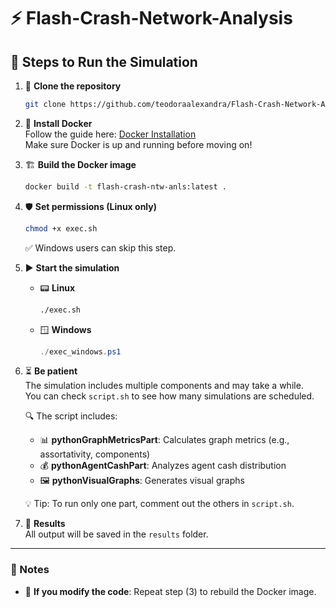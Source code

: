 # ⚡ Flash-Crash-Network-Analysis

## 🚀 Steps to Run the Simulation

1. 🧬 **Clone the repository**
   ```bash
   git clone https://github.com/teodoraalexandra/Flash-Crash-Network-Analysis.git
   ```

2. 🐳 **Install Docker**  
   Follow the guide here: [Docker Installation](https://docs.docker.com/engine/install/)  
   Make sure Docker is up and running before moving on!

3. 🏗️ **Build the Docker image**
   ```bash
   docker build -t flash-crash-ntw-anls:latest .
   ```

4. 🛡️ **Set permissions (Linux only)**
   ```bash
   chmod +x exec.sh
   ```  
   ✅ Windows users can skip this step.

5. ▶️ **Start the simulation**
   - 📟 **Linux**
     ```bash
     ./exec.sh
     ```  
   - 🪟 **Windows**
     ```powershell
     ./exec_windows.ps1
     ```

6. ⏳ **Be patient**  
   The simulation includes multiple components and may take a while.  
   You can check `script.sh` to see how many simulations are scheduled.

   🔍 The script includes:
   - 📊 **pythonGraphMetricsPart**: Calculates graph metrics (e.g., assortativity, components)
   - 💰 **pythonAgentCashPart**: Analyzes agent cash distribution
   - 🖼️ **pythonVisualGraphs**: Generates visual graphs

   💡 Tip: To run only one part, comment out the others in `script.sh`.

7. 📁 **Results**  
   All output will be saved in the `results` folder.

---

### 📝 Notes

- 🔄 **If you modify the code**: Repeat step (3) to rebuild the Docker image.
